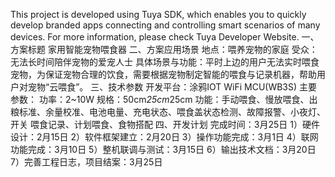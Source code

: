 This project is developed using Tuya SDK, which enables you to quickly develop branded apps connecting and controlling smart scenarios of many devices.         For more information, please check Tuya Developer Website.
一、方案标题
家用智能宠物喂食器
二、方案应用场景
地点：喂养宠物的家庭
受众：无法长时间陪伴宠物的爱宠人士
具体场景与功能：平时上边的用户无法实时喂食宠物，为保证宠物合理的饮食，需要根据宠物制定智能的喂食与记录机器，帮助用户对宠物“云喂食”。
三、技术参数
开发平台：涂鸦IOT   WiFi MCU(WB3S)
主要参数： 功率：2~10W
          规格：50cm*25cm*25cm
          功能：手动喂食、慢放喂食、出粮标准、余量校准、电池电量、充电状态、喂食盖状态检测、故障报警、小夜灯、开关
                喂食记录、计划喂食、食物搭配
四、开发计划
完成时间：3月25日
1）硬件设计：2月15日
2）软件框架建立：2月20日
3）操作功能完成：3月1日
4）联网功能完成：3月10日
5）整机联调与测试：3月15日
6）输出技术文档：3月20日
7）完善工程日志，项目结案：3月25日
